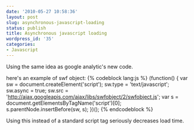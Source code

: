```yaml
---
date: '2010-05-27 10:58:36'
layout: post
slug: asynchronous-javascript-loading
status: publish
title: Asynchronous javascript loading
wordpress_id: '35'
categories:
- Javascript
---
```


Using the same idea as google analytic's new code.

here's an example of swf object:
{% codeblock lang:js %}
(function() {
var sw = document.createElement('script'); sw.type = 'text/javascript'; sw.async = true;
sw.src = 'http://ajax.googleapis.com/ajax/libs/swfobject/2/swfobject.js';
var s = document.getElementsByTagName('script')[0]; s.parentNode.insertBefore(sw, s);
})();
{% endcodeblock %}

Using this instead of a standard script tag seriously decreases load time.
